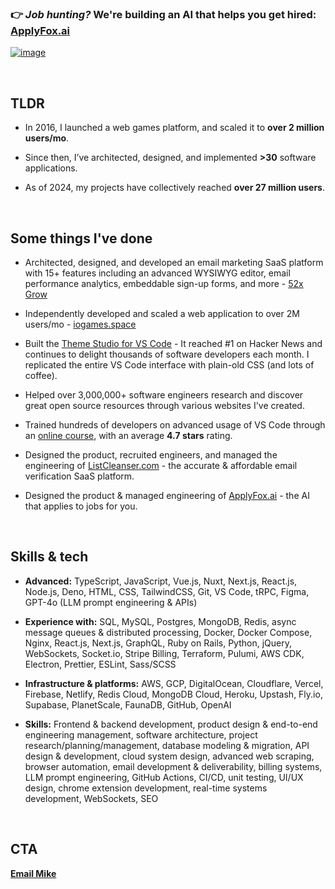 ### 👉 _Job hunting?_ We're building an AI that helps you get hired: [ApplyFox.ai](https://applyfox.ai)

[![image](https://github.com/user-attachments/assets/b4274746-8968-455a-a0b3-e73012987f6e)](https://applyfox.ai)

<br>

## TLDR

- In 2016, I launched a web games platform, and scaled it to **over 2 million users/mo**.

- Since then, I’ve architected, designed, and implemented **>30** software applications. 

- As of 2024, my projects have collectively reached **over 27 million users**.

<br>

## Some things I've done

- Architected, designed, and developed an email marketing SaaS platform with 15+ features including an advanced WYSIWYG editor, email performance analytics, embeddable sign-up forms, and more - [52x Grow](https://52xgrow.com)

- Independently developed and scaled a web application to over 2M users/mo - [iogames.space](https://iogames.space)

- Built the [Theme Studio for VS Code](https://themes.vscode.one) - It reached #1 on Hacker News and continues to delight thousands of software developers each month. I replicated the entire VS Code interface with plain-old CSS (and lots of coffee).

- Helped over 3,000,000+ software engineers research and discover great open source resources through various websites I've created.

- Trained hundreds of developers on advanced usage of VS Code through an [online course](https://learn.vscode.one), with an average **4.7 stars** rating.

- Designed the product, recruited engineers, and managed the engineering of [ListCleanser.com](https://listcleanser.com) - the accurate & affordable email verification SaaS platform.

- Designed the product & managed engineering of [ApplyFox.ai](https://applyfox.ai) - the AI that applies to jobs for you.

<br>

## Skills & tech

- **Advanced:** TypeScript, JavaScript, Vue.js, Nuxt, Next.js, React.js, Node.js, Deno, HTML, CSS, TailwindCSS, Git, VS Code, tRPC, Figma, GPT-4o (LLM prompt engineering & APIs)

- **Experience with:** SQL, MySQL, Postgres, MongoDB, Redis, async message queues & distributed processing, Docker, Docker Compose, Nginx, React.js, Next.js, GraphQL, Ruby on Rails, Python, jQuery, WebSockets, Socket.io, Stripe Billing, Terraform, Pulumi, AWS CDK, Electron, Prettier, ESLint, Sass/SCSS

- **Infrastructure & platforms:** AWS, GCP, DigitalOcean, Cloudflare, Vercel, Firebase, Netlify, Redis Cloud, MongoDB Cloud, Heroku, Upstash, Fly.io, Supabase, PlanetScale, FaunaDB, GitHub, OpenAI

- **Skills:** Frontend & backend development, product design & end-to-end engineering management, software architecture, project research/planning/management, database modeling & migration, API design & development, cloud system design, advanced web scraping, browser automation, email development & deliverability, billing systems, LLM prompt engineering, GitHub Actions, CI/CD, unit testing, UI/UX design, chrome extension development, real-time systems development, WebSockets, SEO

<br>

## CTA

**[Email Mike](mailto:mike@flamelab.io)**

<!--
**miketromba/miketromba** is a ✨ _special_ ✨ repository because its `README.md` (this file) appears on your GitHub profile.

Here are some ideas to get you started:

- 🔭 I’m currently working on ...
- 🌱 I’m currently learning ...
- 👯 I’m looking to collaborate on ...
- 🤔 I’m looking for help with ...
- 💬 Ask me about ...
- 📫 How to reach me: ...
- 😄 Pronouns: ...
- ⚡ Fun fact: ...
-->
